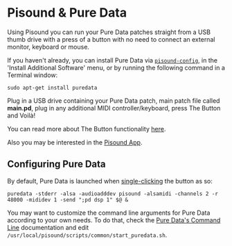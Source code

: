 # Pisound & Pure Data

Using Pisound you can run your Pure Data patches straight from a USB thumb drive with a press of a button with no need to connect an external monitor, keyboard or mouse.

If you haven't already, you can install Pure Data via [`pisound-config`](pisound-config.md), in the 'Install Additional Software' menu, or by running the following command in a Terminal window:

```
sudo apt-get install puredata
```

Plug in a USB drive containing your Pure Data patch, main patch file called **main.pd**, plug in any additional MIDI controller/keyboard, press The Button and Voilà!

You can read more about The Button functionality [here](the-button.md).

Also you may be interested in the [Pisound App](pisound-app.md).

## Configuring Pure Data

By default, Pure Data is launched when [single-clicking](https://github.com/BlokasLabs/pisound/blob/master/scripts/common/start_puredata.sh#L60) the button as so:

```
puredata -stderr -alsa -audioadddev pisound -alsamidi -channels 2 -r 48000 -mididev 1 -send ";pd dsp 1" $@ &
```

You may want to customize the command line arguments for Pure Data according to your own needs. To do that, check the [Pure Data's Command Line](https://puredata.info/docs/faq/commandline) documentation and edit `/usr/local/pisound/scripts/common/start_puredata.sh`.
